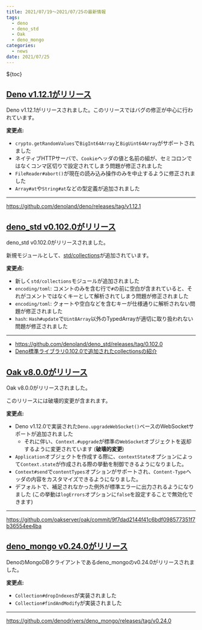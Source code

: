 ```yaml
---
title: 2021/07/19〜2021/07/25の最新情報
tags:
  - deno
  - deno_std
  - Oak
  - deno_mongo
categories:
  - news
date: 2021/07/25
---
```


${toc}

## [Deno v1.12.1がリリース](https://github.com/denoland/deno/releases/tag/v1.12.1)

Deno v1.12.1がリリースされました。このリリースではバグの修正が中心に行われています。

**変更点:**

- `crypto.getRandomValues`で`BigInt64Array`と`BigUint64Array`がサポートされました
- ネイティブHTTPサーバで、`Cookie`ヘッダの値と名前の組が、セミコロンではなくコンマ区切りで設定されてしまう問題が修正されました
- `FileReader#abort()`が現在の読み込み操作のみを中止するように修正されました
- `Array#at`や`String#at`などの型定義が追加されました

---

https://github.com/denoland/deno/releases/tag/v1.12.1

## [deno_std v0.102.0がリリース](https://github.com/denoland/deno_std/releases/tag/0.102.0)

deno_std v0.102.0がリリースされました。

新規モジュールとして、[std/collections](https://doc.deno.land/https/deno.land/std@0.102.0/collections/mod.ts)が追加されています。

**変更点:**

- 新しく`std/collections`モジュールが追加されました
- `encoding/toml`: コメントのみを含む行で`#`の前に空白が含まれていると、それがコメントではなくキーとして解析されてしまう問題が修正されました
- `encoding/toml`: クォートや空白などを含むキーが仕様通りに解析されない問題が修正されました
- `hash`: `Hash#update`で`Uint8Array`以外のTypedArrayが適切に取り扱われない問題が修正されました

---

- https://github.com/denoland/deno_std/releases/tag/0.102.0
- [Deno標準ライブラリ0.102.0で追加されたcollectionsの紹介](https://zenn.dev/kawarimidoll/articles/7d1fc9f0fb6538)

## [Oak v8.0.0がリリース](https://github.com/oakserver/oak/commit/9f7dad2144f41c6bdf098577351f7b36554ee4ba)

Oak v8.0.0がリリースされました。

このリリースには破壊的変更が含まれます。

**変更点:**

- Deno v1.12.0で実装された`Deno.upgradeWebSocket()`ベースのWebSocketサポートが追加されました
  - それに伴い、`Context.#upgrade`が標準の`WebSocket`オブジェクトを返却するように変更されています (**破壊的変更**)
- `Application`オブジェクトを作成する際に、`contextState`オプションによって`Context.state`が作成される際の挙動を制御できるようになりました。
- `Context#send`で`contentTypes`オプションがサポートされ、`Content-Type`ヘッダの内容をカスタマイズできるようになりました。
- デフォルトで、補足されなかった例外が標準エラーに出力されるようになりました (この挙動は`logErrors`オプションに`false`を設定することで無効化できます)

---

https://github.com/oakserver/oak/commit/9f7dad2144f41c6bdf098577351f7b36554ee4ba

## [deno_mongo v0.24.0がリリース](https://github.com/denodrivers/deno_mongo/releases/tag/v0.24.0)

DenoのMongoDBクライアントであるdeno_mongoのv0.24.0がリリースされました。

**変更点:**

- `Collection#dropIndexes`が実装されました
- `Collection#findAndModify`が実装されました

---

https://github.com/denodrivers/deno_mongo/releases/tag/v0.24.0

